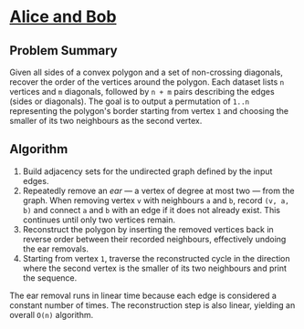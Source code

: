 # [Alice and Bob](https://www.spoj.com/problems/ALICEBOB)

## Problem Summary
Given all sides of a convex polygon and a set of non-crossing diagonals, recover the order of the vertices around the polygon. Each dataset lists `n` vertices and `m` diagonals, followed by `n + m` pairs describing the edges (sides or diagonals). The goal is to output a permutation of `1..n` representing the polygon's border starting from vertex `1` and choosing the smaller of its two neighbours as the second vertex.

## Algorithm
1. Build adjacency sets for the undirected graph defined by the input edges.
2. Repeatedly remove an *ear* — a vertex of degree at most two — from the graph. When removing vertex `v` with neighbours `a` and `b`, record `(v, a, b)` and connect `a` and `b` with an edge if it does not already exist. This continues until only two vertices remain.
3. Reconstruct the polygon by inserting the removed vertices back in reverse order between their recorded neighbours, effectively undoing the ear removals.
4. Starting from vertex `1`, traverse the reconstructed cycle in the direction where the second vertex is the smaller of its two neighbours and print the sequence.

The ear removal runs in linear time because each edge is considered a constant number of times. The reconstruction step is also linear, yielding an overall `O(n)` algorithm.
